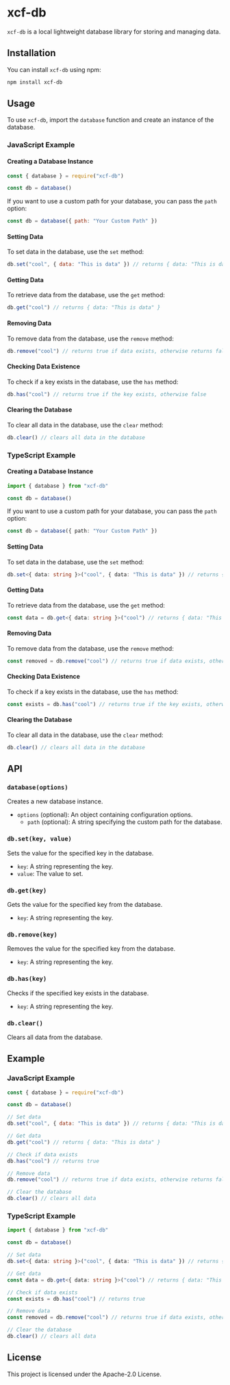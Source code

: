 # xcf-db

`xcf-db` is a local lightweight database library for storing and managing data.

## Installation

You can install `xcf-db` using npm:

```sh
npm install xcf-db
```

## Usage

To use `xcf-db`, import the `database` function and create an instance of the database.

### JavaScript Example

#### Creating a Database Instance

```javascript
const { database } = require("xcf-db")

const db = database()
```

If you want to use a custom path for your database, you can pass the `path` option:

```javascript
const db = database({ path: "Your Custom Path" })
```

#### Setting Data

To set data in the database, use the `set` method:

```javascript
db.set("cool", { data: "This is data" }) // returns { data: "This is data" }
```

#### Getting Data

To retrieve data from the database, use the `get` method:

```javascript
db.get("cool") // returns { data: "This is data" }
```

#### Removing Data

To remove data from the database, use the `remove` method:

```javascript
db.remove("cool") // returns true if data exists, otherwise returns false
```

#### Checking Data Existence

To check if a key exists in the database, use the `has` method:

```javascript
db.has("cool") // returns true if the key exists, otherwise false
```

#### Clearing the Database

To clear all data in the database, use the `clear` method:

```javascript
db.clear() // clears all data in the database
```

### TypeScript Example

#### Creating a Database Instance

```typescript
import { database } from "xcf-db"

const db = database()
```

If you want to use a custom path for your database, you can pass the `path` option:

```typescript
const db = database({ path: "Your Custom Path" })
```

#### Setting Data

To set data in the database, use the `set` method:

```typescript
db.set<{ data: string }>("cool", { data: "This is data" }) // returns { data: "This is data" }
```

#### Getting Data

To retrieve data from the database, use the `get` method:

```typescript
const data = db.get<{ data: string }>("cool") // returns { data: "This is data" }
```

#### Removing Data

To remove data from the database, use the `remove` method:

```typescript
const removed = db.remove("cool") // returns true if data exists, otherwise returns false
```

#### Checking Data Existence

To check if a key exists in the database, use the `has` method:

```typescript
const exists = db.has("cool") // returns true if the key exists, otherwise false
```

#### Clearing the Database

To clear all data in the database, use the `clear` method:

```typescript
db.clear() // clears all data in the database
```

## API

### `database(options)`

Creates a new database instance.

-   `options` (optional): An object containing configuration options.
    -   `path` (optional): A string specifying the custom path for the database.

### `db.set(key, value)`

Sets the value for the specified key in the database.

-   `key`: A string representing the key.
-   `value`: The value to set.

### `db.get(key)`

Gets the value for the specified key from the database.

-   `key`: A string representing the key.

### `db.remove(key)`

Removes the value for the specified key from the database.

-   `key`: A string representing the key.

### `db.has(key)`

Checks if the specified key exists in the database.

-   `key`: A string representing the key.

### `db.clear()`

Clears all data from the database.

## Example

### JavaScript Example

```javascript
const { database } = require("xcf-db")

const db = database()

// Set data
db.set("cool", { data: "This is data" }) // returns { data: "This is data" }

// Get data
db.get("cool") // returns { data: "This is data" }

// Check if data exists
db.has("cool") // returns true

// Remove data
db.remove("cool") // returns true if data exists, otherwise returns false

// Clear the database
db.clear() // clears all data
```

### TypeScript Example

```typescript
import { database } from "xcf-db"

const db = database()

// Set data
db.set<{ data: string }>("cool", { data: "This is data" }) // returns { data: "This is data" }

// Get data
const data = db.get<{ data: string }>("cool") // returns { data: "This is data" }

// Check if data exists
const exists = db.has("cool") // returns true

// Remove data
const removed = db.remove("cool") // returns true if data exists, otherwise returns false

// Clear the database
db.clear() // clears all data
```

## License

This project is licensed under the Apache-2.0 License.
